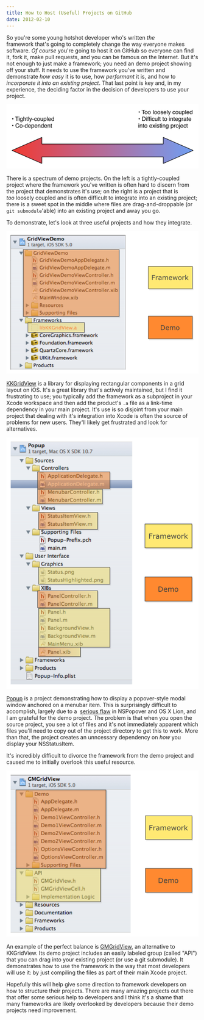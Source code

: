 ```yaml
---
title: How to Host (Useful) Projects on GitHub
date: 2012-02-10
---
```


So you're some young hotshot developer who's written _the_ framework&nbsp;that's going to completely change the way everyone makes software. _Of course_&nbsp;you're going to host it on GitHub so everyone can find it, fork it, make pull requests, and you can be famous on the Internet. But it's not enough to just make a framework; you need an demo project showing off your stuff. It needs to use the framework you've written and demonstrate _how easy_ it is to use, how _performant_ it is, and how to _incorporate it into an existing project_. That last point is key and, in my experience, the deciding factor in the decision of developers to use your project.

![](D4737E7E92D84370862595FC1062F6D8.png)

There is a spectrum of demo projects. On the left is a tightly-coupled project where the framework you've written is often hard to discern from the project that demonstrates it's use; on the right is a project that is _too_&nbsp;loosely coupled and is often difficult to integrate into an existing project; there is a sweet spot in the middle where files are drag-and-droppable (or `git submodule`'able) into an existing project and away you go.

To demonstrate, let's look at three useful projects and how they integrate.

![](6D0D3D6F5CC5476DA45C994EB5696063.png)

[KKGridView](https://github.com/kolinkrewinkel/KKGridView) is a library for displaying rectangular components in a grid layout on iOS. It's a great library that's actively maintained, but I find it frustrating to use; you typically add the framework as a subproject in your Xcode workspace and then add the product's `.a` file as a link-time dependency in your main project. It's use is so disjoint from your main project that dealing with it's integration into Xcode is often the source of problems for new users. They'll likely get frustrated and look for alternatives.

![](10F696C7D85D47279228EA94EEA848DA.png)

[Popup](https://github.com/shpakovski/Popup/tree/master/Popup)&nbsp;is a project demonstrating how to display a popover-style modal window anchored on a menubar item. This is surprisingly difficult to accomplish, largely due to a&nbsp; [serious flaw](http://openradar.appspot.com/9722231)&nbsp;in NSPopover and OS X Lion, and I am grateful for the demo project. The problem is that when you open the source project, you see a lot of files and it's not immediately apparent which files you'll need to copy out of the project directory to get this to work. More than that, the project creates an unncessary dependency on _how_&nbsp;you display your NSStatusItem.

It's incredibly difficult to divorce the framework from the demo project and caused me to initially overlook this useful resource.

![](CB2454491EF445639ED749A8A964BD32.png)

An example of the perfect balance is [GMGridView](https://github.com/gmoledina/GMGridView), an alternative to KKGridView. Its demo project includes an easily labeled group (called "API") that you can drag into your existing project (or use a git submodule). It demonstrates how to use the framework in the way that most developers will use it: by just compiling the files as part of their main Xcode project.

Hopefully this will help give some direction to framework developers on how to structure their projects. There are many amazing projects out there that offer some serious help to developers and I think it's a shame that many frameworks are likely overlooked by developers because their demo projects need improvement.

